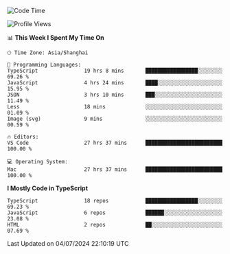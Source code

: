 <!--START_SECTION:waka-->
![Code Time](http://img.shields.io/badge/Code%20Time-6%2C327%20hrs%204%20mins-blue)

![Profile Views](http://img.shields.io/badge/Profile%20Views-0-blue)

📊 **This Week I Spent My Time On** 

```text
🕑︎ Time Zone: Asia/Shanghai

💬 Programming Languages: 
TypeScript               19 hrs 8 mins       █████████████████░░░░░░░░   69.26 % 
JavaScript               4 hrs 24 mins       ████░░░░░░░░░░░░░░░░░░░░░   15.95 % 
JSON                     3 hrs 10 mins       ███░░░░░░░░░░░░░░░░░░░░░░   11.49 % 
Less                     18 mins             ░░░░░░░░░░░░░░░░░░░░░░░░░   01.09 % 
Image (svg)              9 mins              ░░░░░░░░░░░░░░░░░░░░░░░░░   00.59 % 

🔥 Editors: 
VS Code                  27 hrs 37 mins      █████████████████████████   100.00 % 

💻 Operating System: 
Mac                      27 hrs 37 mins      █████████████████████████   100.00 % 
```

**I Mostly Code in TypeScript** 

```text
TypeScript               18 repos            █████████████████░░░░░░░░   69.23 % 
JavaScript               6 repos             ██████░░░░░░░░░░░░░░░░░░░   23.08 % 
HTML                     2 repos             ██░░░░░░░░░░░░░░░░░░░░░░░   07.69 % 
```




 Last Updated on 04/07/2024 22:10:19 UTC
<!--END_SECTION:waka-->
